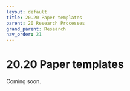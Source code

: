 ```yaml
---
layout: default
title: 20.20 Paper templates
parent: 20 Research Processes
grand_parent: Research
nav_order: 21
---
```


# 20.20 Paper templates

Coming soon.